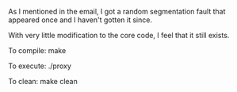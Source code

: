 As I mentioned in the email, I got a random segmentation fault that appeared once and I haven't gotten it since.

With very little modification to the core code, I feel that it still exists.

To compile: make

To execute: ./proxy

To clean: make clean